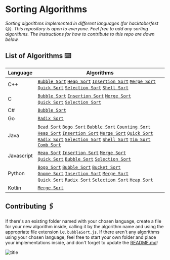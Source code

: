 # Sorting Algorithms
_Sorting algorithms implemented in different languages (for hacktoberfest_ 😃_). This repository is open to everyone. Feel free to add any sorting algorithms. The instructions for how to contribute to this repo are down below._

## List of Algorithms ⌨️

| Language | Algorithms |
|----------|------------|
| C++ | [`Bubble Sort`](C++/BubbleSort.cpp) [`Heap Sort`](C++/HeapSort.cpp) [`Insertion Sort`](C++/InsertionSort.cpp) [`Merge Sort`](C++/MergeSort.cpp) <br> [`Quick Sort`](C++/QuickSort.cpp) [`Selection Sort`](C++/SelctionSort.cpp) [`Shell Sort`](C++/ShellSort.cpp) |
| C | [`Bubble Sort`](C/BubbleSort.c) [`Insertion Sort`](C/InsertionSort.c) [`Merge Sort`](C/MergeSort.c) <br> [`Quick Sort`](C/QuickSort.c) [`Selection Sort`](C/SelectionSort.c) |
| C# | [`Bubble Sort`](C#/BubbleSort.cs) |
| Go | [`Radix Sort`](Go/RadixSort.go) |
| Java | [`Bead Sort`](Java/BeadSort.java) [`Bogo Sort`](Java/BogoSort.java) [`Bubble Sort`](Java/BubbleSort.java) [`Counting Sort`](Java/Counting%20Sort.java) <br> [`Heap Sort`](Java/HeapSort.java) [`Insertion Sort`](Java/InsertionSort.java) [`Merge Sort`](Java/MergeSort.java) [`Quick Sort`](Java/QuickSort.java) <br> [`Radix Sort`](Java/RadixSort.java) [`Selection Sort`](Java/SelectionSort.java) [`Shell Sort`](Java/ShellSort.java) [`Tim Sort`](Java/TimSort.java) [`Comb Sort`](Java/CombSort.java) |
| Javascript | [`Heap Sort`](Javascript/HeapSort.js) [`Insertion Sort`](Javascript/Insertionsort.js) [`Merge Sort`](Javascript/MergeSort.js) <br> [`Quick Sort`](Javascript/Quicksort.js) [`Bubble Sort`](Javascript/bubbleSort.js) [`Selection Sort`](Javascript/selectionSort.js) |
| Python | [`Bogo Sort`](Python/BogoSort.py) [`Bubble Sort`](Python/BubbleSort.py) [`Bucket Sort`](Python/BucketSort.py) <br> [`Gnome Sort`](Python/GnomeSort.py) [`Insertion Sort`](Python/InsertionSort.py) [`Merge Sort`](Python/MergeSort.py) <br> [`Quick Sort`](Python/QuickSort.py) [`Radix Sort`](Python/RadixSort.py) [`Selection Sort`](Python/SelectionSort.py) [`Heap Sort`](Python/heapSort.py)|
| Kotlin |[`Merge Sort`](Kotlin/MergeSort.kt) 
## Contributing 🖇️
If there's an existing folder named with your chosen language, create a file for your new algorithm inside, calling it by the algorithm name and using the appropriate file extension i.e. `bubbleSort.js`. If there aren't any algorithms using your chosen language, feel free to start your own folder and place your implementations inside, and don't forget to update the [README.md](README.md)!

![title](https://hacktoberfest.digitalocean.com/assets/HF19_social-744d976f227e4aff6866443abcede8c651b309ec9c7c9f7410f5944f8e1299b9.png)
